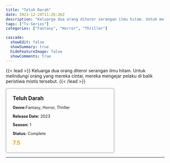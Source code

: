 ```yaml
---
title: "Teluh Darah"
date: 2023-12-24T11:26:26Z
description: "Keluarga dua orang diteror serangan ilmu hitam. Untuk melindungi orang yang mereka cintai, mereka mengejar pelaku di balik peristiwa mistis tersebut."
tags: ["Tv-Series"]
categories: ["Fantasy", "Horror", "Thriller"]

cascade:
  showEdit: false
  showSummary: true
  hideFeatureImage: false
  showComments: true
---
```


{{< lead >}}
Keluarga dua orang diteror serangan ilmu hitam. Untuk melindungi orang yang mereka cintai, mereka mengejar pelaku di balik peristiwa mistis tersebut.
{{< /lead >}}

<style>

/* CSS for the movie information box */
        .movie-box {
            width: 300px;
            padding: 20px;
            border: 2px solid #ccc; /* Border added */
            border-radius: 5px;
            box-shadow: 0 0 5px rgba(0, 0, 0, 0.2);
        }

        /* CSS for movie title */
        .movie-title {
            font-size: 1.2em;
            font-weight: bold;
            margin-bottom: 10px;
        }

        /* CSS for movie details */
        .movie-details {
            font-size: 0.9em;
            margin-bottom: 10px;
        }

        /* CSS for movie rating */
        .movie-rating {
            font-size: 1.2em;
            font-weight: bold;
            color: #ff9900; /* IMDb's rating color */
        }
</style>

 <div class="movie-box">
        <div class="movie-title">Teluh Darah</div>
        <div class="movie-details">
            <p><strong>Genre:</strong>Fantasy, Horror, Thriller</p>
            <p><strong>Release Date:</strong> 2023</p>
            <p><strong>Season:</strong> 1</p>
            <p><strong>Status:</strong> Complete</p>
        </div>
        <div class="movie-rating">7.5</div>
    </div>

---